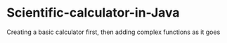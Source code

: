 # Scientific-calculator-in-Java
Creating a basic calculator first, then adding complex functions as it goes 
